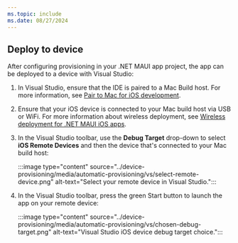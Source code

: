 ```yaml
---
ms.topic: include
ms.date: 08/27/2024
---
```


## Deploy to device

After configuring provisioning in your .NET MAUI app project, the app can be deployed to a device with Visual Studio:

1. In Visual Studio, ensure that the IDE is paired to a Mac Build host. For more information, see [Pair to Mac for iOS development](~/ios/pair-to-mac.md).
1. Ensure that your iOS device is connected to your Mac build host via USB or WiFi. For more information about wireless deployment, see [Wireless deployment for .NET MAUI iOS apps](~/ios/wireless-deployment.md).
1. In the Visual Studio toolbar, use the **Debug Target** drop-down to select **iOS Remote Devices** and then the device that's connected to your Mac build host:

    :::image type="content" source="../device-provisioning/media/automatic-provisioning/vs/select-remote-device.png" alt-text="Select your remote device in Visual Studio.":::

1. In the Visual Studio toolbar, press the green Start button to launch the app on your remote device:

    :::image type="content" source="../device-provisioning/media/automatic-provisioning/vs/chosen-debug-target.png" alt-text="Visual Studio iOS device debug target choice.":::
